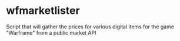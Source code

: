 # wfmarketlister
Script that will gather the prices for various digital items for the game "Warframe" from a public market API
